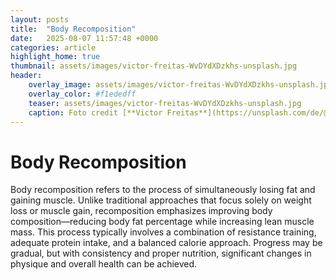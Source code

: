 ```yaml
---
layout: posts
title:  "Body Recomposition"
date:   2025-08-07 11:57:48 +0000
categories: article
highlight_home: true
thumbnail: assets/images/victor-freitas-WvDYdXDzkhs-unsplash.jpg
header:
    overlay_image: assets/images/victor-freitas-WvDYdXDzkhs-unsplash.jpg
    overlay_color: #f1ededff
    teaser: assets/images/victor-freitas-WvDYdXDzkhs-unsplash.jpg
    caption: Foto credit [**Victor Freitas**](https://unsplash.com/de/@victorfreitas?utm_content=creditCopyText&utm_medium=referral&utm_source=unsplash) on [**Unsplash**](https://unsplash.com/de/fotos/person-die-im-begriff-ist-die-barbe-zu-heben-WvDYdXDzkhs?utm_content=creditCopyText&utm_medium=referral&utm_source=unsplash)
---
```

# Body Recomposition
Body recomposition refers to the process of simultaneously losing fat and gaining muscle. Unlike traditional approaches that focus solely on weight loss or muscle gain, recomposition emphasizes improving body composition—reducing body fat percentage while increasing lean muscle mass. This process typically involves a combination of resistance training, adequate protein intake, and a balanced calorie approach. Progress may be gradual, but with consistency and proper nutrition, significant changes in physique and overall health can be achieved.    

